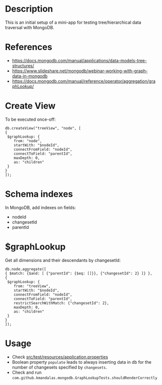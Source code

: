 # Description
This is an initial setup of a mini-app for testing tree/hierarchical data traversal with MongoDB.

# References
- https://docs.mongodb.com/manual/applications/data-models-tree-structures/
- https://www.slideshare.net/mongodb/webinar-working-with-graph-data-in-mongodb
- https://docs.mongodb.com/manual/reference/operator/aggregation/graphLookup/

# Create View
To be executed once-off:
```
db.createView("treeView", "node", [
{
 $graphLookup: {
    from: "node",
    startWith: "$nodeId",
    connectFromField: "nodeId",
    connectToField: "parentId",
    maxDepth: 0,
    as: "children"
 }
}
]);
```

# Schema indexes
In MongoDB, add indexes on fields:
- nodeId
- changesetId
- parentId

# $graphLookup
Get all dimensions and their descendants by changesetId:
```
db.node.aggregate([ 
{ $match: {$and: [ {"parentId": {$eq: []}}, {"changesetId": 2} ]} },
{
 $graphLookup: {
    from: "treeView",
    startWith: "$nodeId",
    connectFromField: "nodeId",
    connectToField: "parentId",
    restrictSearchWithMatch: {"changesetId": 2},
    maxDepth: 0,
    as: "children"
 }
}
]);
```

# Usage
- Check [src/test/resources/application.properties](https://github.com/kmandalas/spring-mongodb-graphlookup/blob/master/src/test/resources/application.properties) 
- Boolean property `populate` leads to always inserting data in db for the number of changesets specified by `changesets`.
- Check and run `com.github.kmandalas.mongodb.GraphLookupTests.shouldRenderCorrectly`
